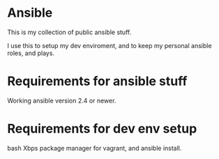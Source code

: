 # Ansible
This is my collection of public ansible stuff.

I use this to setup my dev enviroment, and to keep my personal ansible roles, and plays.

# Requirements for ansible stuff
Working ansible version 2.4 or newer.

# Requirements for dev env setup
bash
Xbps package manager for vagrant, and ansible install.
